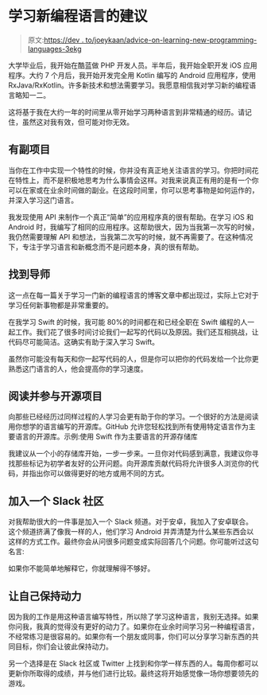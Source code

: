 # 学习新编程语言的建议

> 原文:[https://dev . to/joeykaan/advice-on-learning-new-programming-languages-3ekg](https://dev.to/joeykaan/advice-on-learning-new-programming-languages-3ekg)

大学毕业后，我开始在酷蓝做 PHP 开发人员。半年后，我开始全职开发 iOS 应用程序。大约 7 个月后，我开始开发完全用 Kotlin 编写的 Android 应用程序，使用 RxJava/RxKotlin。许多新技术和想法需要学习。我愿意相信我对学习新的编程语言略知一二。

这将基于我在大约一年的时间里从零开始学习两种语言到非常精通的经历。请记住，虽然这对我有效，但可能对你无效。

## [](#have-a-side-project)有副项目

当你在工作中实现一个特性的时候，你并没有真正地关注语言的学习。你把时间花在特性上，而不是积极地思考为什么事情会这样。对我来说真正有用的是有一个你可以在家或在业余时间做的副业。在这段时间里，你可以思考事物是如何运作的，并深入学习这门语言。

我发现使用 API 来制作一个真正“简单”的应用程序真的很有帮助。在学习 iOS 和 Android 时，我编写了相同的应用程序。这帮助很大，因为当我第一次写的时候，我仍然需要理解 API 和想法，当我第二次写的时候，就不再需要了。在这种情况下，专注于学习语言和新概念而不是问题本身，真的很有帮助。

## [](#find-a-mentor)找到导师

这一点在每一篇关于学习一门新的编程语言的博客文章中都出现过，实际上它对于学习任何新事物都是非常重要的。

在我学习 Swift 的时候，我可能 80%的时间都在和已经全职在 Swift 编程的人一起工作。我们花了很多时间讨论我们一起写的代码以及原因。我们还互相挑战，让代码尽可能简洁。这确实有助于深入学习 Swift。

虽然你可能没有每天和你一起写代码的人，但是你可以把你的代码发给一个比你更熟悉这门语言的人，他会提高你的学习速度。

## [](#read-and-possibly-contribute-to-open-source-projects)阅读并参与开源项目

向那些已经经历过同样过程的人学习会更有助于你的学习。一个很好的方法是阅读用你想学的语言编写的开源库。GitHub 允许您轻松找到所有使用特定语言作为主要语言的开源库。示例:使用 Swift 作为主要语言的开源存储库

我建议从一个小的存储库开始，一步一步来。一旦你对代码感到满意，我建议你寻找那些标记为初学者友好的公开问题。向开源库贡献代码将允许很多人浏览你的代码，并指出你可以做得更好的地方或用不同的方式。

## [](#join-a-slack-community)加入一个 Slack 社区

对我帮助很大的一件事是加入一个 Slack 频道。对于安卓，我加入了安卓联合。这个频道挤满了像我一样的人，他们学习 Android 并弄清楚为什么某些东西会以这样的方式工作。最终你会从问很多问题变成实际回答几个问题。你可能听过这句名言:

如果你不能简单地解释它，你就理解得不够好。

## [](#keeping-yourself-motivated)让自己保持动力

因为我的工作是用这种语言编写特性，所以除了学习这种语言，我别无选择。如果你问我，我真的觉得没有更好的动力了。如果你在业余时间学习另一种编程语言，不经常练习是很容易的。如果你有一个朋友或同事，你们可以分享学习新东西的共同目标，你们会让彼此保持动力。

另一个选择是在 Slack 社区或 Twitter 上找到和你学一样东西的人。每周你都可以更新你所取得的成绩，并与他们进行比较。最终这将开始感觉像一场你想要领先的游戏。